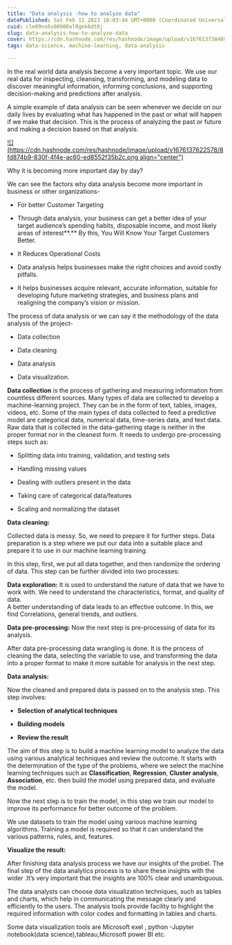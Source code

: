 ```yaml
---
title: "Data analysis -how to analyze data"
datePublished: Sat Feb 11 2023 18:03:44 GMT+0000 (Coordinated Universal Time)
cuid: cle09ns6s00000al0gek6dt8j
slug: data-analysis-how-to-analyze-data
cover: https://cdn.hashnode.com/res/hashnode/image/upload/v1676137384893/54c61ba2-cf63-4f54-8d60-eee675f11165.jpeg
tags: data-science, machine-learning, data-analysis

---
```


In the real world data analysis become a very important topic. We use our real data for inspecting, cleansing, transforming, and modeling data to discover meaningful information, informing conclusions, and supporting decision-making and predictions after analysis.

A simple example of data analysis can be seen whenever we decide on our daily lives by evaluating what has happened in the past or what will happen if we make that decision. This is the process of analyzing the past or future and making a decision based on that analysis.

[![](https://cdn.hashnode.com/res/hashnode/image/upload/v1676137622578/8fd874b9-830f-4f4e-ac60-ed8552f35b2c.png align="center")](https://techlearnindia.com/#/become-a-data-analyst)

Why it is becoming more important day by day?

We can see the factors why data analysis become more important in business or other organizations-

* For better Customer Targeting
    
* Through data analysis, your business can get a better idea of your target audience’s spending habits, disposable income, and most likely areas of interest**.** By this, You Will Know Your Target Customers Better.
    
* It Reduces Operational Costs
    
* Data analysis helps businesses make the right choices and avoid costly pitfalls.
    
* It helps businesses acquire relevant, accurate information, suitable for developing future marketing strategies, and business plans and realigning the company’s vision or mission.
    

The process of data analysis or we can say it the methodology of the data analysis of the project-

* Data collection
    
* Data cleaning
    
* Data analysis
    
* Data visualization.
    

**Data collection** is the process of gathering and measuring information from countless different sources. Many types of data are collected to develop a machine-learning project. They can be in the form of text, tables, images, videos, etc. Some of the main types of data collected to feed a predictive model are categorical data, numerical data, time-series data, and text data. Raw data that is collected in the data-gathering stage is neither in the proper format nor in the cleanest form. It needs to undergo pre-processing steps such as:

* Splitting data into training, validation, and testing sets
    
* Handling missing values
    
* Dealing with outliers present in the data
    
* Taking care of categorical data/features
    
* Scaling and normalizing the dataset
    

**Data cleaning:**

Collected data is messy. So, we need to prepare it for further steps. Data preparation is a step where we put our data into a suitable place and prepare it to use in our machine learning training.

In this step, first, we put all data together, and then randomize the ordering of data. This step can be further divided into two processes:

**Data exploration:** It is used to understand the nature of data that we have to work with. We need to understand the characteristics, format, and quality of data.  
A better understanding of data leads to an effective outcome. In this, we find Correlations, general trends, and outliers.

**Data pre-processing:** Now the next step is pre-processing of data for its analysis.

After data pre-processing data wrangling is done. It is the process of cleaning the data, selecting the variable to use, and transforming the data into a proper format to make it more suitable for analysis in the next step.

**Data analysis:**

Now the cleaned and prepared data is passed on to the analysis step. This step involves:

* **Selection of analytical techniques**
    
* **Building models**
    
* **Review the result**
    

The aim of this step is to build a machine learning model to analyze the data using various analytical techniques and review the outcome. It starts with the determination of the type of the problems, where we select the machine learning techniques such as **Classification**, **Regression**, **Cluster analysis**, **Association**, etc. then build the model using prepared data, and evaluate the model.

Now the next step is to train the model, in this step we train our model to improve its performance for better outcome of the problem.

We use datasets to train the model using various machine learning algorithms. Training a model is required so that it can understand the various patterns, rules, and, features.

**Visualize the result:**

After finishing data analysis process we have our insights of the probel. The final step of the data analytics process is to share these insights with the wider .It’s very important that the insights are 100% clear and unambiguous.

The data analysts can choose data visualization techniques, such as tables and charts, which help in communicating the message clearly and efficiently to the users. The analysis tools provide facility to highlight the required information with color codes and formatting in tables and charts.

Some data visualization tools are Microsoft exel , python -Jupyter notebook(data science),tableau,Microsoft power BI etc.